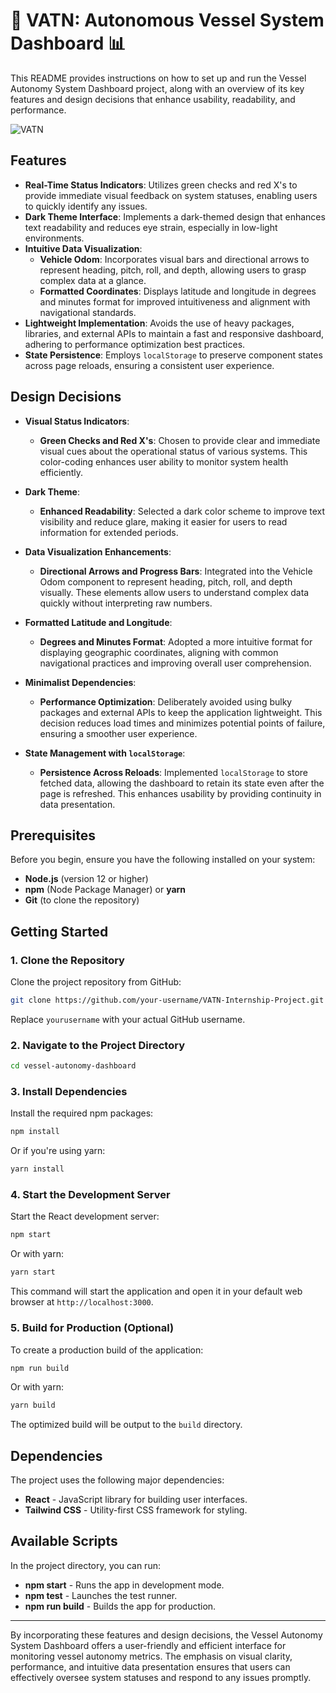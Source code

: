 # 🚢 VATN: Autonomous Vessel System Dashboard 📊

This README provides instructions on how to set up and run the Vessel Autonomy System Dashboard project, along with an overview of its key features and design decisions that enhance usability, readability, and performance.

![VATN](https://github.com/user-attachments/assets/0293f3cb-a265-4130-ba55-3f988fa67610)

## Features

- **Real-Time Status Indicators**: Utilizes green checks and red X's to provide immediate visual feedback on system statuses, enabling users to quickly identify any issues.
- **Dark Theme Interface**: Implements a dark-themed design that enhances text readability and reduces eye strain, especially in low-light environments.
- **Intuitive Data Visualization**:
  - **Vehicle Odom**: Incorporates visual bars and directional arrows to represent heading, pitch, roll, and depth, allowing users to grasp complex data at a glance.
  - **Formatted Coordinates**: Displays latitude and longitude in degrees and minutes format for improved intuitiveness and alignment with navigational standards.
- **Lightweight Implementation**: Avoids the use of heavy packages, libraries, and external APIs to maintain a fast and responsive dashboard, adhering to performance optimization best practices.
- **State Persistence**: Employs `localStorage` to preserve component states across page reloads, ensuring a consistent user experience.

## Design Decisions

- **Visual Status Indicators**:
  - **Green Checks and Red X's**: Chosen to provide clear and immediate visual cues about the operational status of various systems. This color-coding enhances user ability to monitor system health efficiently.
  
- **Dark Theme**:
  - **Enhanced Readability**: Selected a dark color scheme to improve text visibility and reduce glare, making it easier for users to read information for extended periods.
  
- **Data Visualization Enhancements**:
  - **Directional Arrows and Progress Bars**: Integrated into the Vehicle Odom component to represent heading, pitch, roll, and depth visually. These elements allow users to understand complex data quickly without interpreting raw numbers.
  
- **Formatted Latitude and Longitude**:
  - **Degrees and Minutes Format**: Adopted a more intuitive format for displaying geographic coordinates, aligning with common navigational practices and improving overall user comprehension.
  
- **Minimalist Dependencies**:
  - **Performance Optimization**: Deliberately avoided using bulky packages and external APIs to keep the application lightweight. This decision reduces load times and minimizes potential points of failure, ensuring a smoother user experience.
  
- **State Management with `localStorage`**:
  - **Persistence Across Reloads**: Implemented `localStorage` to store fetched data, allowing the dashboard to retain its state even after the page is refreshed. This enhances usability by providing continuity in data presentation.

## Prerequisites

Before you begin, ensure you have the following installed on your system:

- **Node.js** (version 12 or higher)
- **npm** (Node Package Manager) or **yarn**
- **Git** (to clone the repository)

## Getting Started

### 1. Clone the Repository

Clone the project repository from GitHub:

```bash
git clone https://github.com/your-username/VATN-Internship-Project.git
```

Replace `yourusername` with your actual GitHub username.

### 2. Navigate to the Project Directory

```bash
cd vessel-autonomy-dashboard
```

### 3. Install Dependencies

Install the required npm packages:

```bash
npm install
```

Or if you're using yarn:

```bash
yarn install
```

### 4. Start the Development Server

Start the React development server:

```bash
npm start
```

Or with yarn:

```bash
yarn start
```

This command will start the application and open it in your default web browser at `http://localhost:3000`.

### 5. Build for Production (Optional)

To create a production build of the application:

```bash
npm run build
```

Or with yarn:

```bash
yarn build
```

The optimized build will be output to the `build` directory.

## Dependencies

The project uses the following major dependencies:

- **React** - JavaScript library for building user interfaces.
- **Tailwind CSS** - Utility-first CSS framework for styling.

## Available Scripts

In the project directory, you can run:

- **npm start** - Runs the app in development mode.
- **npm test** - Launches the test runner.
- **npm run build** - Builds the app for production.

---

By incorporating these features and design decisions, the Vessel Autonomy System Dashboard offers a user-friendly and efficient interface for monitoring vessel autonomy metrics. The emphasis on visual clarity, performance, and intuitive data presentation ensures that users can effectively oversee system statuses and respond to any issues promptly.
